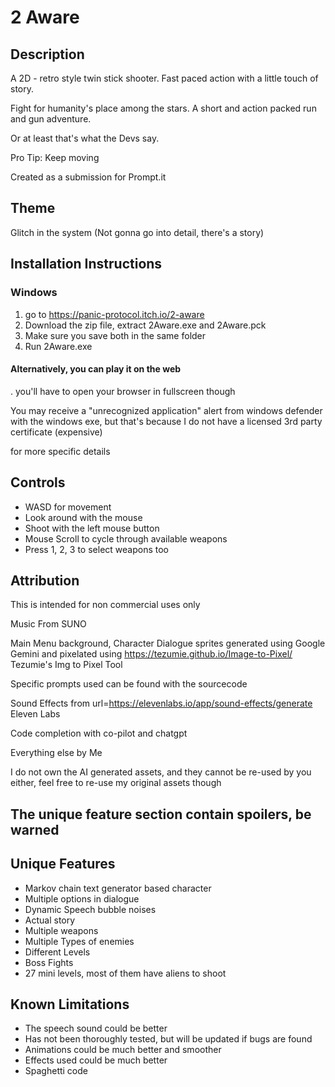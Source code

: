 # 2 Aware

## Description

A 2D - retro style twin stick shooter. Fast paced action with a little touch of story.

Fight for humanity's place among the stars. A short and action packed run and gun adventure. 

Or at least that's what the Devs say.


Pro Tip: Keep moving

Created as a submission for Prompt.it 


## Theme

Glitch in the system (Not gonna go into detail, there's a story)

## Installation Instructions

### Windows

1. go to https://panic-protocol.itch.io/2-aware
2. Download the zip file, extract 2Aware.exe and 2Aware.pck
3. Make sure you save both in the same folder
4. Run 2Aware.exe

#### Alternatively, you can play it on the web

. you'll have to open your browser in fullscreen though


You may receive a "unrecognized application" alert from windows defender with the windows exe, but that's because I do not have a licensed 3rd party certificate (expensive)

for more specific details

## Controls

- WASD for movement
- Look around with the mouse
- Shoot with the left mouse button
- Mouse Scroll to cycle through available weapons
- Press 1, 2, 3 to select weapons too

## Attribution

This is intended for non commercial uses only

Music From SUNO

Main Menu background, Character Dialogue sprites generated using 
Google Gemini
and pixelated using https://tezumie.github.io/Image-to-Pixel/  Tezumie's Img to Pixel Tool

Specific prompts used can be found with the sourcecode

Sound Effects from url=https://elevenlabs.io/app/sound-effects/generate Eleven Labs

Code completion with co-pilot and chatgpt

Everything else by Me

I do not own the AI generated assets, and they cannot be re-used by you either, feel free to re-use my original assets though

## The unique feature section contain spoilers, be warned









## Unique Features 

- Markov chain text generator based character
- Multiple options in dialogue
- Dynamic Speech bubble noises
- Actual story
- Multiple weapons
- Multiple Types of enemies
- Different Levels
- Boss Fights
- 27 mini levels, most of them have aliens to shoot


## Known Limitations
- The speech sound could be better
- Has not been thoroughly tested, but will be updated if bugs are found
- Animations could be much better and smoother
- Effects used could be much better
- Spaghetti code

